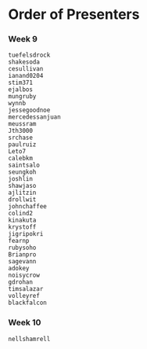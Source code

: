 # Order of Presenters

### Week 9

    tuefelsdrock
    shakesoda
    cesullivan
    ianand0204
    stim371
    ejalbos
    mungruby
    wynnb
    jessegoodnoe
    mercedessanjuan
    meussram
    Jth3000
    srchase
    paulruiz
    Leto7
    calebkm
    saintsalo
    seungkoh
    joshlin
    shawjaso
    ajlitzin
    drollwit
    johnchaffee
    colind2
    kinakuta
    krystoff
    jigripokri
    fearnp
    rubysoho
    Brianpro
    sagevann
    adokey
    noisycrow
    gdrohan
    timsalazar
    volleyref
    blackfalcon

### Week 10

    nellshamrell
